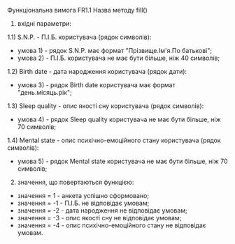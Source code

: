 Функціональна вимога FR1.1 Назва методу fill()

1) вхідні параметри:


1.1) S.N.P. - П.І.Б. користувача (рядок символів):
- умова 1) - рядок S.N.P. має формат "Прізвище.Ім'я.По батькові";
- умова 2) -  П.І.Б. користувача не має бути більше, ніж 40 символів;


1.2) Birth date - дата народження користувача (рядок дати):
- умова 3) - рядок Birth date користувача має формат "день.місяць.рік";


1.3) Sleep quality - опис якості сну користувача (рядок символів):
- умова 4) - рядок Sleep quality користувача не має бути більше, ніж 70 символів;


1.4) Mental state - опис психічно-емоційного стану користувача (рядок символів): 
- умова 5) - рядок Mental state користувача не має бути більше, ніж 70 символів;


2) значення, що повертаються функцією:
- значення = 1 - анкета успішно сформовано;
- значення = -1 - П.І.Б. не відповідає умовам;
- значення = -2 - дата народження не відповідає умовам;
- значення = -3 - опис якості сну не відповідає умовам;
- значення = -4 - опис психічно-емоційного стану не відповідає умовам.
